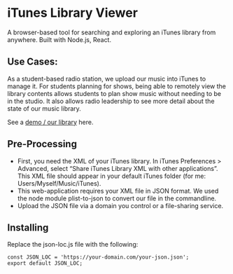 # iTunes Library Viewer

A browser-based tool for searching and exploring an iTunes library from anywhere. Built with Node.js, React.

## Use Cases:
As a student-based radio station, we upload our music into iTunes to manage it. For students planning for shows, being able to remotely view the library contents allows students to plan show music without needing to be in the studio. It also allows radio leadership to see more detail about the state of our music library.

See a [demo / our library](https://festive-mclean-66803d.netlify.app) here.

## Pre-Processing
* First, you need the XML of your iTunes library. In iTunes Preferences > Advanced, select “Share iTunes Library XML with other applications”. This XML file should appear in your default iTunes folder (for me: Users/Myself/Music/iTunes). 
* This web-application requires your XML file in JSON format. We used the node module plist-to-json to convert our file in the commandline.
* Upload the JSON file via a domain you control or a file-sharing service.

## Installing
Replace the json-loc.js file with the following:
```
const JSON_LOC = 'https://your-domain.com/your-json.json';
export default JSON_LOC;
```
